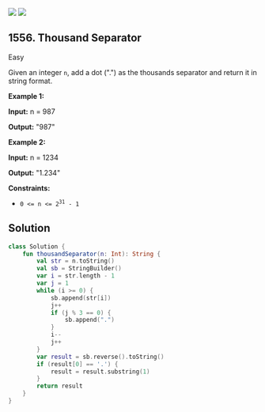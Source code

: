 [![](https://img.shields.io/github/stars/javadev/LeetCode-in-Kotlin?label=Stars&style=flat-square)](https://github.com/javadev/LeetCode-in-Kotlin)
[![](https://img.shields.io/github/forks/javadev/LeetCode-in-Kotlin?label=Fork%20me%20on%20GitHub%20&style=flat-square)](https://github.com/javadev/LeetCode-in-Kotlin/fork)

## 1556\. Thousand Separator

Easy

Given an integer `n`, add a dot (".") as the thousands separator and return it in string format.

**Example 1:**

**Input:** n = 987

**Output:** "987"

**Example 2:**

**Input:** n = 1234

**Output:** "1.234"

**Constraints:**

*   <code>0 <= n <= 2<sup>31</sup> - 1</code>

## Solution

```kotlin
class Solution {
    fun thousandSeparator(n: Int): String {
        val str = n.toString()
        val sb = StringBuilder()
        var i = str.length - 1
        var j = 1
        while (i >= 0) {
            sb.append(str[i])
            j++
            if (j % 3 == 0) {
                sb.append(".")
            }
            i--
            j++
        }
        var result = sb.reverse().toString()
        if (result[0] == '.') {
            result = result.substring(1)
        }
        return result
    }
}
```